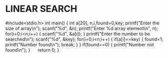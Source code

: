 # LINEAR SEARCH
#include<stdio.h>
int main()
{
    int a[20], n,i,found=0,key;
    printf("Enter the size of array\n");
    scanf("%d", &n);
    printf("Enter %d array element\n", n);
    for(i=0;i<n;i++)
    {
        scanf("%d", &a[i]);
    }
    printf("Enter the number to be searched\n");
    scanf("%d", &key);
    for(i=0;i<n;i++)
    {
        if(a[i]==key)
        {
            found=1;
            printf("Number found\n");
            break;
        }
    }
    if(found==0)
    {
        printf("Number not found\n");
    }
     return 0;
}
